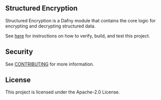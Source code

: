 ## Structured Encryption

Structured Encryption is a Dafny module that contains the core logic
for encrypting and decrypting structured data.

See [here](../README.md) for instructions on how to verify, build, and test this project.

## Security

See [CONTRIBUTING](CONTRIBUTING.md#security-issue-notifications) for more information.

## License

This project is licensed under the Apache-2.0 License.

